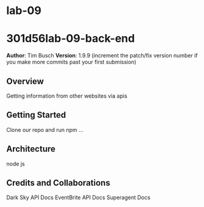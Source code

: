 # lab-09
# 301d56lab-09-back-end

**Author**: Tim Busch 
**Version**: 1.9.9 (increment the patch/fix version number if you make more commits past your first submission)

## Overview
Getting information from other websites via apis

## Getting Started
Clone our repo and run npm ...

## Architecture
node js


## Credits and Collaborations

Dark Sky API Docs
EventBrite API Docs
Superagent Docs